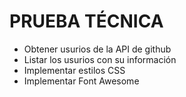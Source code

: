 # PRUEBA TÉCNICA

- Obtener usurios de la API de github 
- Listar los usurios con su información
- Implementar estilos CSS
- Implementar Font Awesome